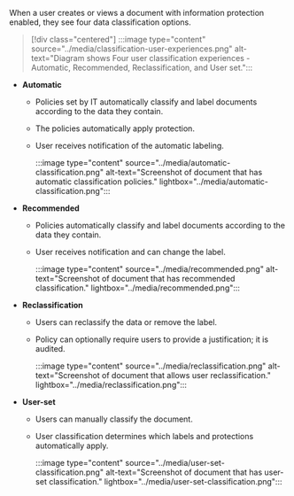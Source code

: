 When a user creates or views a document with information protection enabled, they see four data classification options.

> [!div class="centered"]
> :::image type="content" source="../media/classification-user-experiences.png" alt-text="Diagram shows Four user classification experiences - Automatic, Recommended, Reclassification, and User set.":::


- **Automatic**

  - Policies set by IT automatically classify and label documents according to the data they contain.
  - The policies automatically apply protection.
  - User receives notification of the automatic labeling.

    :::image type="content" source="../media/automatic-classification.png" alt-text="Screenshot of document that has automatic classification policies." lightbox="../media/automatic-classification.png":::

- **Recommended**

  - Policies automatically classify and label documents according to the data they contain.
  - User receives notification and can change the label.

    :::image type="content" source="../media/recommended.png" alt-text="Screenshot of document that has recommended classification." lightbox="../media/recommended.png":::

- **Reclassification**

  - Users can reclassify the data or remove the label.
  - Policy can optionally require users to provide a justification; it is audited.

    :::image type="content" source="../media/reclassification.png" alt-text="Screenshot of document that allows user reclassification." lightbox="../media/reclassification.png":::

- **User-set**

  - Users can manually classify the document.
  - User classification determines which labels and protections automatically apply.

    :::image type="content" source="../media/user-set-classification.png" alt-text="Screenshot of document that has user-set classification." lightbox="../media/user-set-classification.png":::

